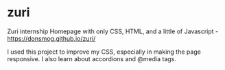 # zuri
Zuri internship Homepage with only CSS, HTML, and a little of Javascript -  https://donsmog.github.io/zuri/

I used this project to improve my CSS, especially in making the page responsive.
I also learn about accordions and @media tags.
